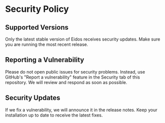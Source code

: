 # Security Policy

## Supported Versions

Only the latest stable version of Eidos receives security updates. Make sure you are running the most recent release.


## Reporting a Vulnerability

Please do not open public issues for security problems. Instead, use GitHub's "Report a vulnerability" feature in the Security tab of this repository. We will review and respond as soon as possible.

## Security Updates

If we fix a vulnerability, we will announce it in the release notes. Keep your installation up to date to receive the latest fixes.

